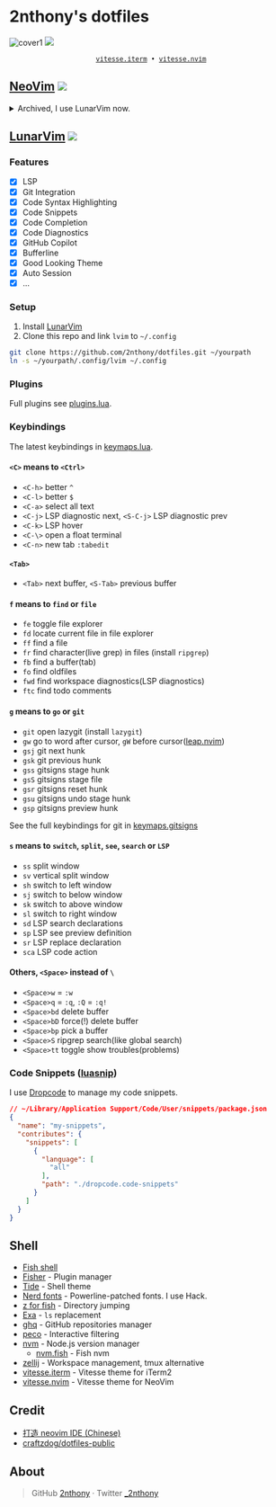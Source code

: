 # 2nthony's dotfiles

![cover1](https://cdn.jsdelivr.net/gh/2nthony/statics@main/uPic/Xnip2022-08-11_10-37-20y0XQlQ.jpg)
![](https://cdn.jsdelivr.net/gh/2nthony/statics@main/uPic/Xnip2023-01-18_20-41-19mxUvCj.jpg)

<p align="center">
  <sub>
    <samp>
      <a href="https://github.com/2nthony/vitesse.iterm">vitesse.iterm</a> •
      <a href="https://github.com/2nthony/vitesse.nvim">vitesse.nvim</a>
    </samp>
  </sub>
</p>

## [NeoVim](https://neovim.io/) ![](https://img.shields.io/badge/-0.8.x-29BC9B)

<details><summary>Archived, I use LunarVim now.</summary>

### Setup

Clone this repo and link `nvim` to `~/.config`

```bash
git clone https://github.com/2nthony/dotfiles.git ~/yourpath
ln -s ~/yourpath/.config/nvim ~/.config
```

Full plugins see [plugins.lua](.config/nvim/lua/plugins.lua).

The latest keybindings in [keymaps.lua](.config/nvim/after/plugin/user/keymaps.lua).

</details>

## [LunarVim](https://lunarvim.org) ![](https://img.shields.io/badge/-0.8.x-29BC9B)

### Features

- [x] LSP
- [x] Git Integration
- [x] Code Syntax Highlighting
- [x] Code Snippets
- [x] Code Completion
- [x] Code Diagnostics
- [x] GitHub Copilot
- [x] Bufferline
- [x] Good Looking Theme
- [x] Auto Session
- [x] ...

### Setup

1. Install [LunarVim](https://www.lunarvim.org/docs/installation)
2. Clone this repo and link `lvim` to `~/.config`

```bash
git clone https://github.com/2nthony/dotfiles.git ~/yourpath
ln -s ~/yourpath/.config/lvim ~/.config
```

### Plugins

Full plugins see [plugins.lua](.config/lvim/lua/2nthony/plugins.lua).

### Keybindings

The latest keybindings in [keymaps.lua](.config/lvim/lua/2nthony/keymaps.lua).

#### `<C>` means to `<Ctrl>`

- `<C-h>` better `^`
- `<C-l>` better `$`
- `<C-a>` select all text
- `<C-j>` LSP diagnostic next, `<S-C-j>` LSP diagnostic prev
- `<C-k>` LSP hover
- `<C-\>` open a float terminal
- `<C-n>` new tab `:tabedit`

#### `<Tab>`

- `<Tab>` next buffer, `<S-Tab>` previous buffer

#### `f` means to `find` or `file`

- `fe` toggle file explorer
- `fd` locate current file in file explorer
- `ff` find a file
- `fr` find character(live grep) in files (install `ripgrep`)
- `fb` find a buffer(tab)
- `fo` find oldfiles
- `fwd` find workspace diagnostics(LSP diagnostics)
- `ftc` find todo comments

#### `g` means to `go` or `git`

- `git` open lazygit (install `lazygit`)
- `gw` go to word after cursor, `gW` before cursor([leap.nvim](https://github.com/ggandor/leap.nvim))
- `gsj` git next hunk
- `gsk` git previous hunk
- `gss` gitsigns stage hunk
- `gsS` gitsigns stage file
- `gsr` gitsigns reset hunk
- `gsu` gitsigns undo stage hunk
- `gsp` gitsigns preview hunk

See the full keybindings for git in [keymaps.gitsigns](.config/lvim/keymaps.lua)

#### `s` means to `switch`, `split`, `see`, `search` or `LSP`

- `ss` split window
- `sv` vertical split window
- `sh` switch to left window
- `sj` switch to below window
- `sk` switch to above window
- `sl` switch to right window
- `sd` LSP search declarations
- `sp` LSP see preview definition
- `sr` LSP replace declaration
- `sca` LSP code action

#### Others, `<Space>` instead of `\`

- `<Space>w` = `:w`
- `<Space>q` = `:q`, `:Q` = `:q!`
- `<Space>bd` delete buffer
- `<Space>bD` force(!) delete buffer
- `<Space>bp` pick a buffer
- `<Space>S` ripgrep search(like global search)
- `<Space>tt` toggle show troubles(problems)

### Code Snippets ([luasnip](https://github.com/L3MON4D3/LuaSnip))

I use [Dropcode](https://github.com/egoist/dropcode) to manage my code snippets.

```json
// ~/Library/Application Support/Code/User/snippets/package.json
{
  "name": "my-snippets",
  "contributes": {
    "snippets": [
      {
        "language": [
          "all"
        ],
        "path": "./dropcode.code-snippets"
      }
    ]
  }
}
```

## Shell

- [Fish shell](https://fishshell.com/)
- [Fisher](https://github.com/jorgebucaran/fisher) - Plugin manager
- [Tide](https://github.com/IlanCosman/tide) - Shell theme
- [Nerd fonts](https://github.com/ryanoasis/nerd-fonts) - Powerline-patched fonts. I use Hack.
- [z for fish](https://github.com/jethrokuan/z) - Directory jumping
- [Exa](https://the.exa.website/) - `ls` replacement
- [ghq](https://github.com/2nthony/ghq) - GitHub repositories manager
- [peco](https://github.com/peco/peco) - Interactive filtering
- [nvm](https://github.com/nvm-sh/nvm) - Node.js version manager
  - [nvm.fish](https://github.com/jorgebucaran/nvm.fish) - Fish nvm
- [zellij](https://github.com/zellij-org/zellij) - Workspace management, tmux alternative
- [vitesse.iterm](https://github.com/2nthony/vitesse.iterm) - Vitesse theme for iTerm2
- [vitesse.nvim](https://github.com/2nthony/vitesse.nvim) - Vitesse theme for NeoVim

## Credit

- [打造 neovim IDE (Chinese)](https://www.bilibili.com/video/BV1WY411P736/?spm_id_from=333.788)
- [craftzdog/dotfiles-public](https://github.com/craftzdog/dotfiles-public)

## About

> GitHub [2nthony](https://github.com/2nthony) · Twitter [\_2nthony](https://twitter.com/_2nthony)

